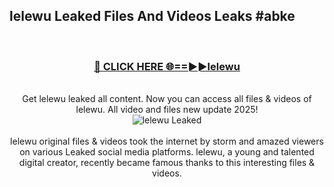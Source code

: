 ## lelewu Leaked Files And Videos Leaks #abke
<br>
<div align="center">
<h3><a href="https://watchclip.my.id/lelewu" rel="nofollow">🔴 CLICK HERE 🌐==►►lelewu</a></h3>
<br>
Get lelewu leaked all content. Now you can access all files & videos of lelewu. All video and files new update 2025!
<br>
<a href="https://watchclip.my.id/lelewu" rel="nofollow" data-target="animated-image.originalLink"><img src="https://i.ibb.co.com/WyWwxjT/player-gif2.gif" alt="lelewu Leaked" style="max-width: 100%; display: inline-block;" data-target="animated-image.originalImage"></a>
<br><br>
lelewu original files & videos took the internet by storm and amazed viewers on various Leaked social media platforms. lelewu, a young and talented digital creator, recently became famous thanks to this interesting files & videos.
</div>
<br>